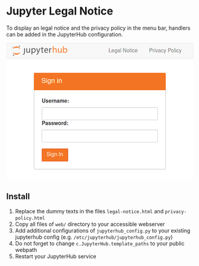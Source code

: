 # Jupyter Legal Notice

To display an legal notice and the privacy policy in the menu bar, handlers can be added in the JupyterHub configuration.

![Screenshot](/screenshot.png)


## Install

1. Replace the dummy texts in the files `legal-notice.html` and `privacy-policy.html`
2. Copy all files of `web/` directory to your accessible webserver
3. Add additional configurations of `jupyterhub_config.py` to your existing jupyterhub config (e.g. `/etc/jupyterhub/jupyterhub_config.py`)
4. Do not forget to change `c.JupyterHub.template_paths` to your public webpath
5. Restart your JupyterHub service
